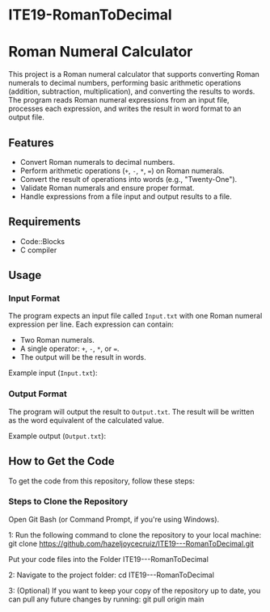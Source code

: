 # ITE19-RomanToDecimal

# Roman Numeral Calculator

This project is a Roman numeral calculator that supports converting Roman numerals to decimal numbers, performing basic arithmetic operations (addition, subtraction, multiplication), and converting the results to words. The program reads Roman numeral expressions from an input file, processes each expression, and writes the result in word format to an output file.

## Features

- Convert Roman numerals to decimal numbers.
- Perform arithmetic operations (`+`, `-`, `*`, `=`) on Roman numerals.
- Convert the result of operations into words (e.g., "Twenty-One").
- Validate Roman numerals and ensure proper format.
- Handle expressions from a file input and output results to a file.

## Requirements

- Code::Blocks
- C compiler

## Usage

### Input Format

The program expects an input file called `Input.txt` with one Roman numeral expression per line. Each expression can contain:

- Two Roman numerals.
- A single operator: `+`, `-`, `*`, or `=`.
- The output will be the result in words.

Example input (`Input.txt`):


### Output Format

The program will output the result to `Output.txt`. The result will be written as the word equivalent of the calculated value.

Example output (`Output.txt`):

## How to Get the Code
To get the code from this repository, follow these steps:

### Steps to Clone the Repository
Open Git Bash (or Command Prompt, if you're using Windows).

1: Run the following command to clone the repository to your local machine:
git clone https://github.com/hazeljoycecruiz/ITE19---RomanToDecimal.git

Put your code files into the Folder ITE19---RomanToDecimal

2: Navigate to the project folder: 
cd ITE19---RomanToDecimal

3: (Optional) If you want to keep your copy of the repository up to date, you can pull any future changes by running:
git pull origin main
